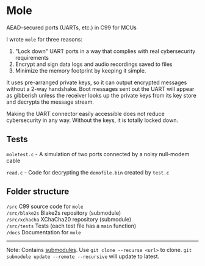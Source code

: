 # Mole
AEAD-secured ports (UARTs, etc.) in C99 for MCUs

I wrote `mole` for three reasons:

1. "Lock down" UART ports in a way that complies with real cybersecurity requirements
2. Encrypt and sign data logs and audio recordings saved to files
3. Minimize the memory footprint by keeping it simple.

It uses pre-arranged private keys, so it can output encrypted messages without a 2-way handshake. Boot messages sent out the UART will appear as gibberish unless the receiver looks up the private keys from its key store and decrypts the message stream.

Making the UART connector easily accessible does not reduce cybersecurity in any way. Without the keys, it is totally locked down.

## Tests
`moletest.c` - A simulation of two ports connected by a noisy null-modem cable

`read.c` - Code for decrypting the `demofile.bin` created by `test.c`

## Folder structure

`/src` C99 source code for `mole`  
`/src/blake2s` Blake2s repository (submodule)  
`/src/xchacha` XChaCha20 repository (submodule)  
`/src/tests` Tests (each test file has a `main` function)  
`/docs` Documentation for `mole`

---
Note: Contains [submodules](https://www.geeksforgeeks.org/how-to-clone-git-repositories-including-submodules/). Use `git clone --recurse <url>` to clone. `git submodule update --remote --recursive` will update to latest.
